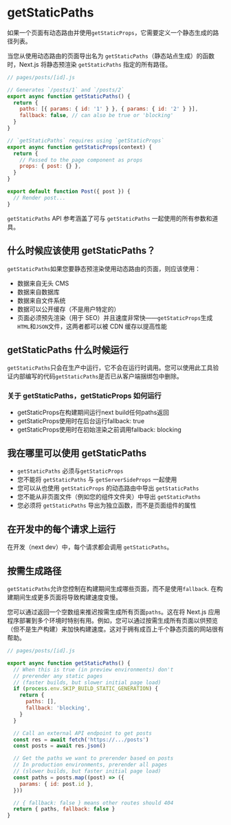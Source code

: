 # getStaticPaths
如果一个页面有动态路由并使用`getStaticProps`，它需要定义一个静态生成的路径列表。

当您从使用动态路由的页面导出名为 `getStaticPaths`（静态站点生成）的函数时，Next.js 将静态预渲染 `getStaticPaths` 指定的所有路径。

```js
// pages/posts/[id].js

// Generates `/posts/1` and `/posts/2`
export async function getStaticPaths() {
  return {
    paths: [{ params: { id: '1' } }, { params: { id: '2' } }],
    fallback: false, // can also be true or 'blocking'
  }
}

// `getStaticPaths` requires using `getStaticProps`
export async function getStaticProps(context) {
  return {
    // Passed to the page component as props
    props: { post: {} },
  }
}

export default function Post({ post }) {
  // Render post...
}
```

`getStaticPaths` API 参考涵盖了可与 `getStaticPaths` 一起使用的所有参数和道具。

## 什么时候应该使用 getStaticPaths？

`getStaticPaths`如果您要静态预渲染使用动态路由的页面，则应该使用：

- 数据来自无头 CMS
- 数据来自数据库
- 数据来自文件系统
- 数据可以公开缓存（不是用户特定的）
- 页面必须预先渲染（用于 SEO）并且速度非常快——`getStaticProps`生成`HTML`和`JSON`文件，这两者都可以被 CDN 缓存以提高性能

## getStaticPaths 什么时候运行

`getStaticPaths`只会在生产中运行，它不会在运行时调用。您可以使用此工具验证内部编写的代码`getStaticPaths`是否已从客户端捆绑包中删除。

### 关于 getStaticPaths，getStaticProps 如何运行
- getStaticProps在构建期间运行next build任何paths返回
- getStaticProps使用时在后台运行fallback: true
- getStaticProps使用时在初始渲染之前调用fallback: blocking

## 我在哪里可以使用 getStaticPaths

- `getStaticPaths` 必须与`getStaticProps`
- 您不能将 `getStaticPaths` 与 `getServerSideProps` 一起使用
- 您可以从也使用 `getStaticProps` 的动态路由中导出 `getStaticPaths`
- 您不能从非页面文件（例如您的组件文件夹）中导出 `getStaticPaths`
- 您必须将 `getStaticPaths` 导出为独立函数，而不是页面组件的属性

## 在开发中的每个请求上运行

在开发（next dev）中，每个请求都会调用 `getStaticPaths`。

## 按需生成路径

`getStaticPaths`允许您控制在构建期间生成哪些页面，而不是使用`fallback`. 在构建期间生成更多页面将导致构建速度变慢。

您可以通过返回一个空数组来推迟按需生成所有页面`paths`。这在将 Next.js 应用程序部署到多个环境时特别有用。例如，您可以通过按需生成所有页面以供预览（但不是生产构建）来加快构建速度。这对于拥有成百上千个静态页面的网站很有帮助。

```js
// pages/posts/[id].js

export async function getStaticPaths() {
  // When this is true (in preview environments) don't
  // prerender any static pages
  // (faster builds, but slower initial page load)
  if (process.env.SKIP_BUILD_STATIC_GENERATION) {
    return {
      paths: [],
      fallback: 'blocking',
    }
  }

  // Call an external API endpoint to get posts
  const res = await fetch('https://.../posts')
  const posts = await res.json()

  // Get the paths we want to prerender based on posts
  // In production environments, prerender all pages
  // (slower builds, but faster initial page load)
  const paths = posts.map((post) => ({
    params: { id: post.id },
  }))

  // { fallback: false } means other routes should 404
  return { paths, fallback: false }
}
```
